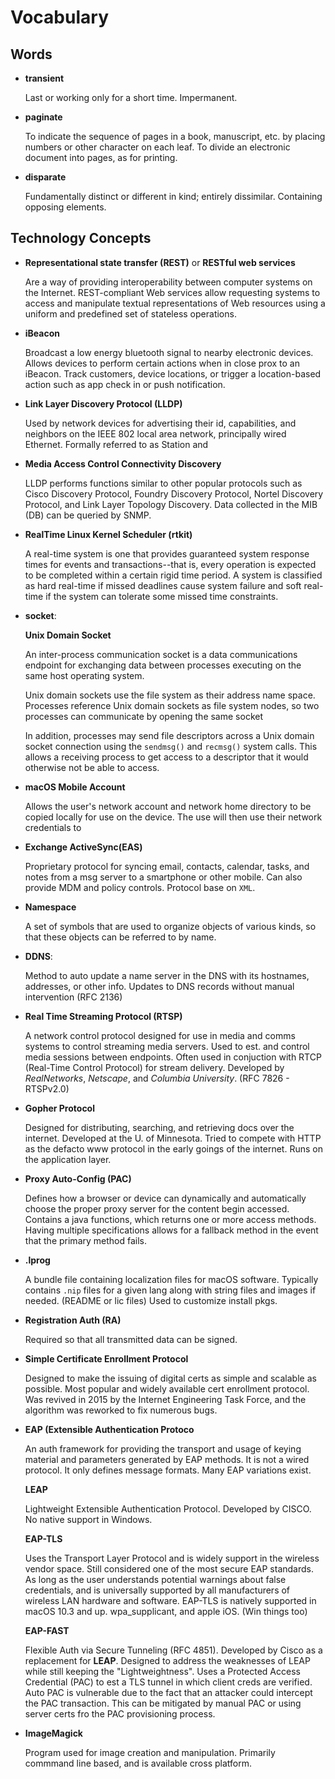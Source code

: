 # Vocabulary

## Words 

-   **transient**

    Last or working only for a short time. Impermanent.

-   **paginate**

    To indicate the sequence of pages in a book, manuscript, etc. by placing numbers or other 
    character on each leaf. To divide an electronic document into pages, as for printing.

-   **disparate**

    Fundamentally distinct or different in kind; entirely dissimilar. Containing
    opposing elements.

## Technology Concepts 

-   **Representational state transfer (REST)** or **RESTful web services**

    Are a way of providing interoperability between computer systems on the 
    Internet. REST-compliant Web services allow requesting systems to access and 
    manipulate textual representations of Web resources using a uniform and 
    predefined set of stateless operations.

-   **iBeacon**

    Broadcast a low energy bluetooth signal to nearby electronic devices. Allows
    devices to perform certain actions when in close prox to an iBeacon. Track
    customers, device locations, or trigger a location-based action such as app
    check in or push notification.

-   **Link Layer Discovery Protocol (LLDP)** 

    Used by network devices for advertising their id, capabilities, and neighbors 
    on the IEEE 802 local area network, principally wired Ethernet.  Formally 
    referred to as Station and 

-   **Media Access Control Connectivity Discovery**

    LLDP performs functions similar to other popular protocols such as Cisco 
    Discovery Protocol, Foundry Discovery Protocol, Nortel Discovery Protocol, 
    and Link Layer Topology Discovery. Data collected in the MIB (DB) can be 
    queried by SNMP.

-   **RealTime Linux Kernel Scheduler (rtkit)**

    A real-time system is one that provides guaranteed system response times 
    for events and transactions--that is, every operation is expected to be 
    completed within a certain rigid time period. A system is classified as hard 
    real-time if missed deadlines cause system failure and soft real-time if the 
    system can tolerate some missed time constraints.

-   **socket**: 

    **Unix Domain Socket**

    An inter-process communication socket is a data communications endpoint for 
    exchanging data between processes executing on the same host operating system. 

    Unix domain sockets use the file system as their address name space.
    Processes reference Unix domain sockets as file system nodes, so two
    processes can communicate by opening the same socket

    In addition, processes may send file descriptors across a Unix domain socket
    connection using the `sendmsg()` and `recmsg()` system calls. This allows a
    receiving process to get access to a descriptor that it would otherwise not
    be able to access. 

-   **macOS Mobile Account**

    Allows the user's network account and network home directory to be copied locally
    for use on the device. The use will then use their network credentials to

-   **Exchange ActiveSync(EAS)**

    Proprietary protocol for syncing email, contacts, calendar, tasks, and notes
    from a msg server to a smartphone or other mobile. Can also provide MDM and
    policy controls. Protocol base on `XML`. 

-   **Namespace**

    A set of symbols that are used to organize objects of various kinds, so
    that these objects can be referred to by name.

-   **DDNS**:

    Method to auto update a name server in the DNS with its hostnames,
    addresses, or other info. Updates to DNS records without manual intervention (RFC 2136)

-   **Real Time Streaming Protocol (RTSP)**

    A network control protocol designed for use in media and comms systems to
    control streaming media servers. Used to est. and control media sessions
    between endpoints. Often used in conjuction with RTCP (Real-Time Control
    Protocol) for stream delivery. Developed by _RealNetworks_, _Netscape_, and
    _Columbia University_. (RFC 7826 - RTSPv2.0)

-   **Gopher Protocol**

    Designed for distributing, searching, and retrieving docs over the internet.
    Developed at the U. of Minnesota. Tried to compete with HTTP as the defacto
    www protocol in the early goings of the internet. Runs on the application
    layer. 

-   **Proxy Auto-Config (PAC)**

    Defines how a browser or device can dynamically and automatically choose the
    proper proxy server for the content begin accessed. Contains a java
    functions, which returns one or more access methods. Having multiple
    specifications allows for a fallback method in the event that the primary
    method fails.

-   **.lprog**

    A bundle file containing localization files for macOS software. Typically
    contains `.nip` files for a given lang along with string files and images if
    needed. (README or lic files) Used to customize install pkgs. 

-   **Registration Auth (RA)**

    Required so that all transmitted data can be signed.

-   **Simple Certificate Enrollment Protocol**

    Designed to make the issuing of digital certs as simple and scalable as
    possible. Most popular and widely available cert enrollment protocol. Was
    revived in 2015 by the Internet Engineering Task Force, and the algorithm
    was reworked to fix numerous bugs. 

-   **EAP (Extensible Authentication Protoco**

    An auth framework for providing the transport and usage of keying material
    and parameters generated by EAP methods. It is not a wired protocol. It only
    defines message formats. Many EAP variations exist. 

    **LEAP**

    Lightweight Extensible Authentication Protocol. Developed by CISCO. No
    native support in Windows. 

    **EAP-TLS**

    Uses the Transport Layer Protocol and is widely support in the wireless
    vendor space. Still considered one of the most secure EAP standards. As long
    as the user understands potential warnings about false credentials, and is
    universally supported by all manufacturers of wireless LAN hardware and
    software. EAP-TLS is natively supported in macOS 10.3 and up.
    wpa_supplicant, and apple iOS. (Win things too)

    **EAP-FAST**

    Flexible Auth via Secure Tunneling (RFC 4851). Developed by Cisco as a
    replacement for **LEAP**. Designed to address the weaknesses of LEAP while still
    keeping the "Lightweightness". Uses a Protected Access Credential (PAC) to
    est a TLS tunnel in which client creds are verified. Auto PAC is vulnerable
    due to the fact that an attacker could intercept the PAC transaction. This
    can be mitigated by manual PAC or using server certs fro the PAC
    provisioning process.

-   **ImageMagick**

    Program used for image creation and manipulation. Primarily commmand line
    based, and is available cross platform.


